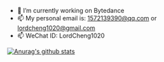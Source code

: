 - 🔭 I’m currently working on Bytedance
- 📫 My personal email is: 1572139390@qq.com or lordcheng1020@gmail.com
- 📫 WeChat ID: LordCheng1020


[![Anurag's github stats](https://github-readme-stats.vercel.app/api?username=lordcheng10 "![Anurag's github stats")](https://github.com/lordcheng10/github-readme-stats)
